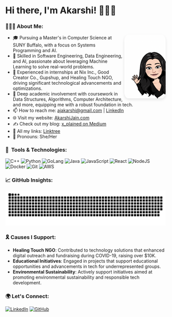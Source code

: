 # Hi there, I'm Akarshi! 👩🏻‍💻

### 👩🏻‍🎓 About Me:
<img src="https://github.com/akarshijain/akarshijain/blob/main/bitmoji.png" align="right" alt="Bitmoji Image" width="130" height="200" style="border-radius: 10%; box-shadow: 0 4px 8px rgba(0,0,0,0.1);">

- 🎓 Pursuing a Master's in Computer Science at SUNY Buffalo, with a focus on Systems Programming and AI.
- 🚀 Skilled in Software Engineering, Data Engineering, and AI, passionate about leveraging Machine Learning to solve real-world problems.
- 💼 Experienced in internships at Nix Inc., Good Creator Co., Gupshup, and Healing Touch NGO, driving significant technological advancements and optimizations.
- 🌱 Deep academic involvement with coursework in Data Structures, Algorithms, Computer Architecture, and more, equipping me with a robust foundation in tech.
- 📫 How to reach me: [ajakarshi@gmail.com](mailto:ajakarshi@gmail.com) | [LinkedIn](https://www.linkedin.com/in/akarshijain/)
- 🌐 Visit my website: [AkarshiJain.com](https://akarshijain.com)
- ✍️ Check out my blog: [x_plained on Medium](https://medium.com/@akarshijain)
- 🎥 All my links: [Linktree](https://linktr.ee/akarshijain)
- 🌈 Pronouns: She/Her

### 🚀 &nbsp;Tools & Technologies:
<p align="left">
<img src="https://cdn.jsdelivr.net/gh/devicons/devicon/icons/cplusplus/cplusplus-original.svg" alt="C++" width="40" height="40"/>
<img src="https://cdn.jsdelivr.net/gh/devicons/devicon/icons/python/python-original.svg" alt="Python" width="40" height="40"/>
<img src="https://cdn.jsdelivr.net/gh/devicons/devicon/icons/go/go-original.svg" alt="GoLang" width="40" height="40"/>
<img src="https://cdn.jsdelivr.net/gh/devicons/devicon/icons/java/java-original.svg" alt="Java" width="40" height="40"/>
<img src="https://cdn.jsdelivr.net/gh/devicons/devicon/icons/javascript/javascript-original.svg" alt="JavaScript" width="40" height="40"/>
<img src="https://cdn.jsdelivr.net/gh/devicons/devicon/icons/react/react-original.svg" alt="React" width="40" height="40"/>
<img src="https://cdn.jsdelivr.net/gh/devicons/devicon/icons/nodejs/nodejs-original.svg" alt="NodeJS" width="40" height="40"/>
<img src="https://cdn.jsdelivr.net/gh/devicons/devicon/icons/docker/docker-original.svg" alt="Docker" width="40" height="40"/>
<img src="https://cdn.jsdelivr.net/gh/devicons/devicon/icons/git/git-original.svg" alt="Git" width="40" height="40"/>
<img src="https://cdn.jsdelivr.net/gh/devicons/devicon/icons/aws/aws-original.svg" alt="AWS" width="40" height="40"/>
</p>

### 📈 GitHub Insights:
<picture>
  <source
    media="(prefers-color-scheme: dark)"
    srcset="https://raw.githubusercontent.com/akarshijain/akarshijain/output/github-contribution-grid-snake-dark.svg"
  />
  <source
    media="(prefers-color-scheme: light)"
    srcset="https://raw.githubusercontent.com/akarshijain/akarshijain/output/github-contribution-grid-snake.svg"
  />
  <img
    alt="github contribution grid snake animation"
    src="https://raw.githubusercontent.com/akarshijain/akarshijain/output/github-contribution-grid-snake.svg"
  />
</picture>

### 🎗️ Causes I Support:
- **Healing Touch NGO**: Contributed to technology solutions that enhanced digital outreach and fundraising during COVID-19, raising over $10K.
- **Educational Initiatives**: Engaged in projects that support educational opportunities and advancements in tech for underrepresented groups.
- **Environmental Sustainability**: Actively support initiatives aimed at promoting environmental sustainability and responsible tech development.

### 🌍 Let's Connect:
[![LinkedIn](https://img.shields.io/badge/Akarshi_Jain-0077B5?style=for-the-badge&logo=linkedin&logoColor=white)](https://www.linkedin.com/in/akarshijain/)
[![GitHub](https://img.shields.io/badge/Akarshi_Jain-100000?style=for-the-badge&logo=github&logoColor=white)](https://github.com/akarshijain)
